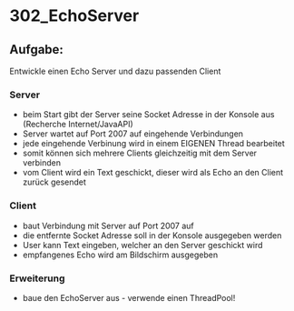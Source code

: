 # 302_EchoServer

## Aufgabe:
Entwickle einen Echo Server und dazu passenden Client

### Server
- beim Start gibt der Server seine Socket Adresse in der Konsole aus (Recherche Internet/JavaAPI)
- Server wartet auf Port 2007 auf eingehende Verbindungen
- jede eingehende Verbinung wird in einem EIGENEN Thread bearbeitet
- somit können sich mehrere Clients gleichzeitig mit dem Server verbinden
- vom Client wird ein Text geschickt, dieser wird als Echo an den Client zurück gesendet

### Client
- baut Verbindung mit Server auf Port 2007 auf
- die entfernte Socket Adresse soll in der Konsole ausgegeben werden
- User kann Text eingeben, welcher an den Server geschickt wird
- empfangenes Echo wird am Bildschirm ausgegeben


### Erweiterung
- baue den EchoServer aus - verwende einen ThreadPool!
